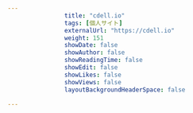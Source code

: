 ---
                title: "cdell.io"
                tags: [個人サイト]
                externalUrl: "https://cdell.io"
                weight: 151
                showDate: false
                showAuthor: false
                showReadingTime: false
                showEdit: false
                showLikes: false
                showViews: false
                layoutBackgroundHeaderSpace: false
                ---

